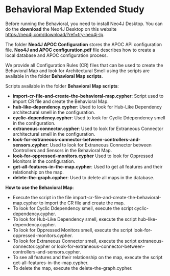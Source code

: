 # Behavioral Map Extended Study

Before running the Behavioral, you need to install Neo4J Desktop. You can do the **download** the Neo4J Desktop on this website https://neo4j.com/download/?ref=try-neo4j-lp.

The folder **Neo4J APOC Configuration** stores the APOC API configuration file.
**Neo4J and APOC configuration.pdf** file describes how to create a local database and APOC configuration process.

We provide all Configuration Rules (CR) files that can be used to create the Behavioral Map and look for Architectural Smell using the scripts are available in the folder **Behavioral Map scripts**.

Scripts available in the folder **Behavioral Map scripts**:
- **import-cr-file-and-create-the-behavioral-map.cypher**: Script used to import CR file and create the Behavioral Map.
- **hub-like-dependency.cypher**: Used to look for Hub-Like Dependency architectural smell in the configuration.
- **cyclic-dependency.cypher**: Used to look for Cyclic Ddependency smell in the configuration.
- **extraneous-connector.cypher**: Used to look for Extraneous Connector architectural smell in the configuration.
- **look-for-extraneous-connector-between-controllers-and-sensors.cypher**: Used to look for Extraneous Connector between Controllers and Sensors in the Behavioral Map.
- **look-for-oppressed-monitors.cypher** Used to look for Oppressed Monitors in the configuration.
- **get-all-features-in-the-map.cypher**: Used to get all features and their relationship on the map.
- **delete-the-graph.cypher**: Used to delete all maps in the database.

**How to use the Behavioral Map**: 
- Execute the script in the file import-cr-file-and-create-the-behavioral-map.cypher to import the CR file and create the map.
- To look for Cyclic Ddependency smell, execute the script cyclic-dependency.cypher.
- To look for Hub-Like Dependency smell, execute the script hub-like-dependency.cypher.
- To look for Oppressed Monitors smell, execute the script look-for-oppressed-monitors.cypher.
- To look for Extraneous Connector smell, execute the script extraneous-connector.cypher or look-for-extraneous-connector-between-controllers-and-sensors.cypher.
- To see all features and their relationship on the map, execute the script get-all-features-in-the-map.cypher.
- To delete the map, execute the delete-the-graph.cypher.
